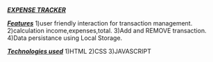 <ins>***EXPENSE TRACKER***</ins>

<ins>***Features***</ins>
1)user friendly interaction for transaction management.
2)calculation income,expenses,total.
3)Add and REMOVE transaction.
4)Data persistance using Local Storage.

<ins>***Technologies used***</ins>
1)HTML
2)CSS
3)JAVASCRIPT
